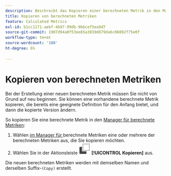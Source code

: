 ```yaml
---
description: Beschreibt das Kopieren einer berechneten Metrik in den Manager für berechnete Metriken
title: Kopieren von berechneten Metriken
feature: Calculated Metrics
exl-id: b1cc1171-aebf-4b97-99db-9bbcef5ea9d7
source-git-commit: 1907d94a0f53ee65a3839d879da6c06092f75e0f
workflow-type: tm+mt
source-wordcount: '100'
ht-degree: 6%

---
```


# Kopieren von berechneten Metriken

Bei der Erstellung einer neuen berechneten Metrik müssen Sie nicht von Grund auf neu beginnen. Sie können eine vorhandene berechnete Metrik kopieren, die bereits eine geeignete Definition für den Anfang bietet, und dann die kopierte Version ändern.

So kopieren Sie eine berechnete Metrik in den [Manager für berechnete Metriken](cm-manager.md):

1. Wählen [ im Manager für ](cm-manager.md) berechnete Metriken eine oder mehrere der berechneten Metriken aus, die Sie kopieren möchten.
1. Wählen Sie in der Aktionsleiste ![Kopieren](/help/assets/icons/Copy.svg) **[!UICONTROL Kopieren]** aus.

Die neuen berechneten Metriken werden mit demselben Namen und derselben Suffix-`(Copy)` erstellt.
